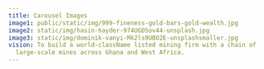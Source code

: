 ```yaml
---
title: Carousel Images
image1: public/static/img/999-fineness-gold-bars-gold-wealth.jpg
image2: static/img/hasin-hayder-974UGD5ov44-unsplash.jpg
image3: static/img/dominik-vanyi-Mk2ls9UBO2E-unsplashsmaller.jpg
vision: To build a world-className listed mining firm with a chain of
  large-scale mines across Ghana and West Africa.
---
```

